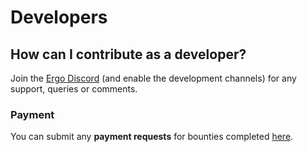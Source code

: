 # Developers

## How can I contribute as a developer?

Join the [Ergo Discord](https://discord.gg/nr4JRnhAyV) (and enable the development channels) for any support, queries or comments. 



### Payment 

You can submit any **payment requests** for bounties completed [here](https://q9fwzopidh8.typeform.com/to/G5gAKC4r).


